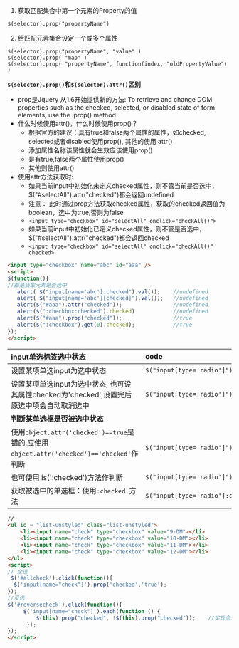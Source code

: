 1. 获取匹配集合中第一个元素的Property的值

`$(selector).prop("propertyName")`

2. 给匹配元素集合设定一个或多个属性

```
$(selector).prop("propertyName", "value" ) 
$(selector).prop( "map" ) 
$(selector).prop( "propertyName", function(index, "oldPropertyValue") )
```

**`$(selector).prop()`和`$(selector).attr()`区别**

- prop是Jquery 从1.6开始提供新的方法: To retrieve and change DOM properties such as the checked, selected, or disabled state of form elements, use the .prop() method.
- 什么时候使用attr()，什么时候使用prop()？
  -  根据官方的建议：具有true和false两个属性的属性，如checked, selected或者disabled使用prop(), 其他的使用 attr()
  - 添加属性名称该属性就会生效应该使用prop()
  - 是有true,false两个属性使用prop()
  - 其他则使用attr()
- 使用attr方法获取时:
  - 如果当前input中初始化未定义checked属性，则不管当前是否选中，$("#selectAll").attr("checked")都会返回undefined 
  - 注意： 此时通过prop方法获取checked属性，获取的checked返回值为boolean，选中为true,否则为false
   - `<input type="checkbox" id="selectAll" onclick="checkAll()">`
  - 如果当前input中初始化已定义checked属性，则不管是否选中，$("#selectAll").attr("checked")都会返回checked
   - `<input type="checkbox" id="selectAll" onclick="checkAll()" checked>`
 
 ```html
 <input type="checkbox" name="abc" id="aaa" />
<script>
$(function(){
 //都是获取元素是否选中
	alert( $("input[name='abc']:checked").val());    //undefined
	alert( $("input[name='abc'][checked]").val());   //undefined
	alert($("#aaa").attr("checked"));                //undefined
	alert($(":checkbox:checked").checked)            //undefined
	alert($("#aaa").prop("checked"));                //true
	alert($(":checkbox").get(0).checked);            //true
});
</script>
 ```
 
 |input单选标签选中状态 |code |
| :------------- | :------------- |
|设置某项单选input为选中状态|`$("input[type='radio']").eq(1).attr('checked',true);`|
|设置某项单选input为选中状态, 也可设其属性checked为'checked',设置完后原选中项会自动取消选中|`$("input[type='radio']").eq(1).attr('checked','checked');`|
|**判断某单选框是否被选中状态**||
|使用`object.attr('checked')==true`是错的,应使用`object.attr('checked')=='checked'`作判断|`$("input[type='radio']").eq(1).attr('checked')=='checked';`|
|也可使用 is(':checked')方法作判断|`$("input[type='radio']").eq(1).is(':checked');`|
|获取被选中的单选框：使用`:checked `方法|`$("input[type='radio']:checked");`|

```html
//
<ul id = "list-unstyled" class="list-unstyled">
    <li><input name="check" type="checkbox" value="9-DM"></li>
    <li><input name="check" type="checkbox" value="10-DM"></li>
    <li><input name="check" type="checkbox" value="11-DM"></li>
    <li><input name="check" type="checkbox" value="12-DM"></li>
</ul>
<script>
// 全选
 $('#allcheck').click(function(){
  $('input[name="check"]').prop('checked','true');
});
//反选
$('#reversecheck').click(function(){
     $('input[name="check"]').each(function () {
         $(this).prop("checked", !$(this).prop("checked"));    //实现全选反选 注意用：prop
      });
});
</script>
```
